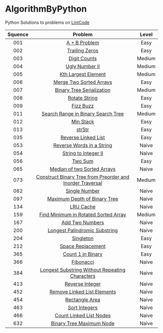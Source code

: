 # AlgorithmByPython
Python Solutions to problems on [LintCode](http://www.lintcode.com)

| Squence |                 Problem                  | Level  |
| :-----: | :--------------------------------------: | :----: |
|   001   | [A + B Problem](https://github.com/KangziLi/AlgorithmByPython/blob/master/001%20A%20%2B%20B%20Problem.py) |  Easy  |
|   002   | [Trailing Zeros](https://github.com/KangziLi/AlgorithmByPython/blob/master/002%20Trailing%20Zeros.py) |  Easy  |
|   003   | [Digit Counts](https://github.com/KangziLi/AlgorithmByPython/blob/master/003%20Digit%20Counts.py) | Medium |
|   004   | [Ugly Number II](https://github.com/KangziLi/AlgorithmByPython/blob/master/004%20Ugly%20Number%20II.py) | Medium |
|   005   | [Kth Largest Element](https://github.com/KangziLi/AlgorithmByPython/blob/master/005%20Kth%20Largest%20Element.py) | Medium |
|   006   | [Merge Two Sorted Arrays](https://github.com/KangziLi/AlgorithmByPython/blob/master/006%20Merge%20Two%20Sorted%20Arrays.py) |  Easy  |
|   007   | [Binary Tree Serialization](https://github.com/KangziLi/AlgorithmByPython/blob/master/007%20Binary%20Tree%20Serialization.py) | Medium |
|   008   | [Rotate String](https://github.com/KangziLi/AlgorithmByPython/blob/master/008%20Rotate%20String.py) |  Easy  |
|   009   | [Fizz Buzz](https://github.com/KangziLi/AlgorithmByPython/blob/master/009%20Fizz%20Buzz.py) |  Easy  |
|   011   | [Search Range in Binary Search Tree](https://github.com/KangziLi/AlgorithmByPython/blob/master/011%20Search%20Range%20in%20Binary%20Search%20Tree.py) | Medium |
|   012   | [Min Stack](https://github.com/KangziLi/AlgorithmByPython/blob/master/012%20Min%20Stack.py) |  Easy  |
|   013   | [strStr](https://github.com/KangziLi/AlgorithmByPython/blob/master/013%20strStr.py) |  Easy  |
|   035   | [Reverse Linked List](https://github.com/KangziLi/AlgorithmByPython/blob/master/035%20Reverse%20Linked%20List.py) |  Easy  |
|   053   | [Reverse Words in a String](https://github.com/KangziLi/AlgorithmByPython/blob/master/053%20Reverse%20Words%20in%20a%20String.py) | Naive  |
|   054   | [String to Integer II](https://github.com/KangziLi/AlgorithmByPython/blob/master/054%20String%20to%20Integer%20II.py) | Naive  |
|   056   | [Two Sum](https://github.com/KangziLi/AlgorithmByPython/blob/master/056%20Two%20Sum.py) |  Easy  |
|   065   | [Median of two Sorted Arrays](https://github.com/KangziLi/AlgorithmByPython/blob/master/065%20Median%20of%20two%20Sorted%20Arrays.py) | Naive  |
|   073   | [Construct Binary Tree from Preorder and Inorder Traversal](https://github.com/KangziLi/AlgorithmByPython/blob/master/073%20Construct%20Binary%20Tree%20from%20Preorder%20and%20Inorder%20Traversal.py) | Medium |
|   082   | [Single Number](https://github.com/KangziLi/AlgorithmByPython/blob/master/082%20Single%20Number.py) | Naive  |
|   097   | [Maximum Depth of Binary Tree](https://github.com/KangziLi/AlgorithmByPython/blob/master/097%20Maximum%20Depth%20of%20Binary%20Tree.py) | Naive  |
|   134   | [LRU Cache](https://github.com/KangziLi/AlgorithmByPython/blob/master/134%20LRU%20Cache.py) | Naive  |
|   159   | [Find Minimum in Rotated Sorted Array](https://github.com/KangziLi/AlgorithmByPython/blob/master/159%20Find%20Minimum%20in%20Rotated%20Sorted%20Array.py) | Medium |
|   167   | [Add Two Numbers](https://github.com/KangziLi/AlgorithmByPython/blob/master/167%20Add%20Two%20Numbers.py) | Naive  |
|   200   | [Longest Palindromic Substring](https://github.com/KangziLi/AlgorithmByPython/blob/master/200%20Longest%20Palindromic%20Substring.py) | Naive  |
|   204   | [Singleton](https://github.com/KangziLi/AlgorithmByPython/blob/master/204%20Singleton.py) |  Easy  |
|   212   | [Space Replacement](https://github.com/KangziLi/AlgorithmByPython/blob/master/212%20Space%20Replacement.py) |  Easy  |
|   365   | [Count 1 in Binary](https://github.com/KangziLi/AlgorithmByPython/blob/master/365%20Count%201%20in%20Binary.py) |  Easy  |
|   366   | [Fibonacci](https://github.com/KangziLi/AlgorithmByPython/blob/master/366%20Fibonacci.py) | Naive  |
|   384   | [Longest Substring Without Repeating Characters](https://github.com/KangziLi/AlgorithmByPython/blob/master/384%20Longest%20Substring%20Without%20Repeating%20Characters.py) | Naive  |
|   413   | [Reverse Integer](https://github.com/KangziLi/AlgorithmByPython/blob/master/413%20Reverse%20Integer.py) | Naive  |
|   452   | [Remove Linked List Elements](https://github.com/KangziLi/AlgorithmByPython/blob/master/452%20Remove%20Linked%20List%20Elements.py) | Naive  |
|   454   | [Rectangle Area](https://github.com/KangziLi/AlgorithmByPython/blob/master/454%20Rectangle%20Area.py) | Naive  |
|   463   | [Sort Integers](https://github.com/KangziLi/AlgorithmByPython/blob/master/463%20Sort%20Integers.py) | Naive  |
|   466   | [Count Linked List Nodes](https://github.com/KangziLi/AlgorithmByPython/blob/master/466%20Count%20Linked%20List%20Nodes.py) | Naive  |
|   632   | [Binary Tree Maximum Node](https://github.com/KangziLi/AlgorithmByPython/blob/master/632%20Binary%20Tree%20Maximum%20Node.py) | Naive  |